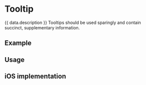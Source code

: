 <script setup>
  import data from './data.json';
  import Elements from './elements.md';
  import iOS from './ios.md';
  import React from './react.md';
  import Vue from './vue.md';
  import { mapFrameworkStatuses } from '../utils.js';
</script>

# Tooltip

{{ data.description }}
Tooltips should be used sparingly and contain succinct, supplementary information.


<components-status v-bind="mapFrameworkStatuses(data.frameworks)" />

## Example
<ThemeSwitcher />
<tooltip-example />

## Usage

<component-design-guidelines name="Warp - Components / Tooltip" link="https://www.figma.com/design/oHBCzDdJxHQ6fmFLYWUltf/WARP---Components-2.0?node-id=1308-38514&t=ypV9S2xFCv8kSzjB-0" />

<component-questions />

## iOS implementation

<tabs-content>
  <template #react>
    <react />
  </template>
  <template #vue>
    <vue />
  </template>
  <template #elements>
    <elements />
  </template>
<template #iOS>
    <iOS />
  </template>
</tabs-content>
